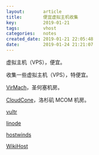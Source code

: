 ```yaml
---
layout:       article
title:        便宜虚拟主机收集
key:          2019-01-21
tags:         vhost
categories:   notes
created_date: 2019-01-21 22:05:48
date:         2019-01-24 21:21:07
---
```


虚拟主机（VPS），便宜。

收集一些虚拟主机（VPS），特便宜。

<!--more-->

[VirMach](https://billing.virmach.com/cart.php?gid=1)，圣何塞机房。

[CloudCone](https://cloudcone.com/cloud-servers/)，洛杉矶 MCOM 机房。

[vultr](https://www.vultr.com/products/cloud-compute/)

[linode](https://www.linode.com/pricing)

[hostwinds](https://www.hostwinds.com/vps/unmanaged-linux)

[WikiHost ](https://idc.wiki)

